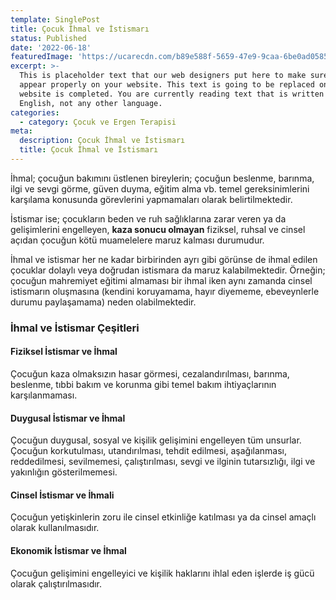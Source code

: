 ```yaml
---
template: SinglePost
title: Çocuk İhmal ve İstismarı
status: Published
date: '2022-06-18'
featuredImage: 'https://ucarecdn.com/b89e588f-5659-47e9-9caa-6be0ad058572/-/crop/1690x1728/0,638/-/preview/'
excerpt: >-
  This is placeholder text that our web designers put here to make sure words
  appear properly on your website. This text is going to be replaced once the
  website is completed. You are currently reading text that is written in
  English, not any other language.
categories:
  - category: Çocuk ve Ergen Terapisi
meta:
  description: Çocuk İhmal ve İstismarı
  title: Çocuk İhmal ve İstismarı
---
```


İhmal; çocuğun bakımını üstlenen bireylerin; çocuğun beslenme, barınma, ilgi ve sevgi görme, güven duyma, eğitim alma vb. temel gereksinimlerini karşılama konusunda görevlerini yapmamaları olarak belirtilmektedir. 

İstismar ise; çocukların beden ve ruh sağlıklarına zarar veren ya da gelişimlerini engelleyen, **kaza sonucu olmayan** fiziksel, ruhsal ve cinsel açıdan çocuğun kötü muamelelere maruz kalması durumudur. 

İhmal ve istismar her ne kadar birbirinden ayrı gibi görünse de ihmal edilen çocuklar dolaylı veya doğrudan istismara da maruz kalabilmektedir. Örneğin; çocuğun mahremiyet eğitimi almaması bir ihmal iken aynı zamanda cinsel istismarın oluşmasına (kendini koruyamama, hayır diyememe, ebeveynlerle durumu paylaşamama) neden olabilmektedir.

### İhmal ve İstismar Çeşitleri

#### Fiziksel İstismar ve İhmal

Çocuğun kaza olmaksızın hasar görmesi, cezalandırılması, barınma, beslenme, tıbbi bakım ve korunma gibi temel bakım ihtiyaçlarının karşılanmaması.

#### Duygusal İstismar ve İhmal

Çocuğun duygusal, sosyal ve kişilik gelişimini engelleyen tüm unsurlar. Çocuğun korkutulması, utandırılması, tehdit edilmesi, aşağılanması, reddedilmesi, sevilmemesi, çalıştırılması, sevgi ve ilginin tutarsızlığı, ilgi ve yakınlığın gösterilmemesi.

#### Cinsel İstismar ve İhmali

Çocuğun yetişkinlerin zoru ile cinsel etkinliğe katılması ya da cinsel amaçlı olarak kullanılmasıdır. 

#### Ekonomik İstismar ve İhmal

Çocuğun gelişimini engelleyici ve kişilik haklarını ihlal eden işlerde iş gücü olarak çalıştırılmasıdır.
